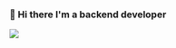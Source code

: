 

### 👋 Hi there I'm a backend developer

<img src="https://capsule-render.vercel.app/api?type=rect&color=auto&height=300&section=header&text=Hi! I'm Seongmin%20render&fontSize=90" />

<!--
**bimilless/bimilless** is a ✨ _special_ ✨ repository because its `README.md` (this file) appears on your GitHub profile.

Here are some ideas to get you started:

- 🔭 I’m currently working on ...
- 🌱 I’m currently learning ...
- 👯 I’m looking to collaborate on ...
- 🤔 I’m looking for help with ...
- 💬 Ask me about ...
- 📫 How to reach me: ...
- 😄 Pronouns: ...
- ⚡ Fun fact: ...
-->
